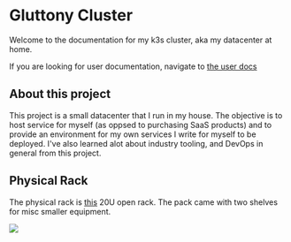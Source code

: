 # Gluttony Cluster

Welcome to the documentation for my k3s cluster, aka my datacenter at home.

If you are looking for user documentation, navigate to [the user docs](./user/index.md)

## About this project

This project is a small datacenter that I run in my house. 
The objective is to host service for myself (as oppsed to purchasing SaaS products)
and to provide an environment for my own services I write for myself to be deployed.
I've also learned alot about industry tooling, and DevOps in general from this project.

## Physical Rack

The physical rack is [this](https://www.amazon.com/gp/product/B07YYMSFP1) 20U open rack.
The pack came with two shelves for misc smaller equipment.

![](./img/rack.jpg)
